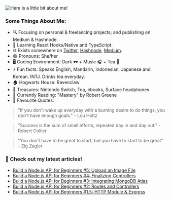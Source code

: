 <img src="https://github.com/victoria-lo/victoria-lo/blob/master/myGif.gif" alt="Here is a little bit about me!">

### Some Things About Me:

- 🔍 Focusing on personal & freelancing projects; and publishing on Medium & Hashnode.
- 🌱 Learning React Hooks/Native and TypeScript.
- 🌐 Exists somewhere on [Twitter](https://twitter.com/lo_victoria2666), [Hashnode](https://lo-victoria.com/), [Medium](https://medium.com/@victoria2666).
- 😄 Pronouns: She/her
- 🖥️ Coding Environment: Dark 🕶️ + Music 🎧 + Tea 🍵
- ⚡ Fun facts: Speaks English, Mandarin, Indonesian, Japanese and Korean. INTJ. Drinks tea everyday.
- 🏠 Hogwarts House: Ravenclaw
- 💎 Treasures: Nintendo Switch, Tea, ebooks, Surface headphones
- 📖 Currently Reading: "Mastery" by Robert Greene
- 💬 Favourite Quotes: 
> "If you don't wake up everyday with a burning desire to do things, you don't have enough goals." - Lou Holtz

> "Success is the sum of small efforts, repeated day in and day out." - Robert Collier

> "You don't have to be great to start, but you have to start to be great"  - Zig Zagler

### 📝 Check out my latest articles!
<!-- BLOG:START -->
- [Build a Node.js API for Beginners #5: Upload an Image File](https://lo-victoria.com/build-a-nodejs-api-for-beginners-5-upload-an-image-file-ckdjl0cbq01vpz2s15dk37yqj)
- [Build a Node.js API for Beginners #4: Finalizing Controllers](https://lo-victoria.com/build-a-nodejs-api-for-beginners-4-finalizing-controllers-ckdi6itoe0097wgs1hr4530c6)
- [Build a Node.js API for Beginners #3: Integrating MongoDB Atlas](https://lo-victoria.com/build-a-nodejs-api-for-beginners-3-integrating-mongodb-atlas-ckdgk9irb00ikdns16xr5b5et)
- [Build a Node.js API for Beginners #2: Routes and Controllers](https://lo-victoria.com/build-a-nodejs-api-for-beginners-2-routes-and-controllers-ckder50v20005xxs13rfsg1r8)
- [Build a Node.js API for Beginners #1.5: HTTP Module & Express](https://lo-victoria.com/build-a-nodejs-api-for-beginners-15-http-module-and-express-ckdd2168w006xyss1atvia0on)
<!-- BLOG:END -->
